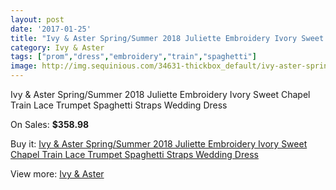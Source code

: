 ```yaml
---
layout: post
date: '2017-01-25'
title: "Ivy & Aster Spring/Summer 2018 Juliette Embroidery Ivory Sweet Chapel Train Lace Trumpet Spaghetti Straps Wedding Dress"
category: Ivy & Aster
tags: ["prom","dress","embroidery","train","spaghetti"]
image: http://img.sequinious.com/34631-thickbox_default/ivy-aster-spring-summer-2018-juliette-embroidery-ivory-sweet-chapel-train-lace-trumpet-spaghetti-straps-wedding-dress.jpg
---
```

Ivy & Aster Spring/Summer 2018 Juliette Embroidery Ivory Sweet Chapel Train Lace Trumpet Spaghetti Straps Wedding Dress

On Sales: **$358.98**
<a href="https://www.sequinious.com/ivy-aster/12129-ivy-aster-spring-summer-2018-juliette-embroidery-ivory-sweet-chapel-train-lace-trumpet-spaghetti-straps-wedding-dress.html"><amp-img layout="responsive" width="600" height="600" src="//img.sequinious.com/34631-thickbox_default/ivy-aster-spring-summer-2018-juliette-embroidery-ivory-sweet-chapel-train-lace-trumpet-spaghetti-straps-wedding-dress.jpg" alt="Ivy & Aster Spring/Summer 2018 Juliette Embroidery Ivory Sweet Chapel Train Lace Trumpet Spaghetti Straps Wedding Dress 0" /></a>
<a href="https://www.sequinious.com/ivy-aster/12129-ivy-aster-spring-summer-2018-juliette-embroidery-ivory-sweet-chapel-train-lace-trumpet-spaghetti-straps-wedding-dress.html"><amp-img layout="responsive" width="600" height="600" src="//img.sequinious.com/34634-thickbox_default/ivy-aster-spring-summer-2018-juliette-embroidery-ivory-sweet-chapel-train-lace-trumpet-spaghetti-straps-wedding-dress.jpg" alt="Ivy & Aster Spring/Summer 2018 Juliette Embroidery Ivory Sweet Chapel Train Lace Trumpet Spaghetti Straps Wedding Dress 1" /></a>
<a href="https://www.sequinious.com/ivy-aster/12129-ivy-aster-spring-summer-2018-juliette-embroidery-ivory-sweet-chapel-train-lace-trumpet-spaghetti-straps-wedding-dress.html"><amp-img layout="responsive" width="600" height="600" src="//img.sequinious.com/34633-thickbox_default/ivy-aster-spring-summer-2018-juliette-embroidery-ivory-sweet-chapel-train-lace-trumpet-spaghetti-straps-wedding-dress.jpg" alt="Ivy & Aster Spring/Summer 2018 Juliette Embroidery Ivory Sweet Chapel Train Lace Trumpet Spaghetti Straps Wedding Dress 2" /></a>
<a href="https://www.sequinious.com/ivy-aster/12129-ivy-aster-spring-summer-2018-juliette-embroidery-ivory-sweet-chapel-train-lace-trumpet-spaghetti-straps-wedding-dress.html"><amp-img layout="responsive" width="600" height="600" src="//img.sequinious.com/34632-thickbox_default/ivy-aster-spring-summer-2018-juliette-embroidery-ivory-sweet-chapel-train-lace-trumpet-spaghetti-straps-wedding-dress.jpg" alt="Ivy & Aster Spring/Summer 2018 Juliette Embroidery Ivory Sweet Chapel Train Lace Trumpet Spaghetti Straps Wedding Dress 3" /></a>

Buy it: [Ivy & Aster Spring/Summer 2018 Juliette Embroidery Ivory Sweet Chapel Train Lace Trumpet Spaghetti Straps Wedding Dress](https://www.sequinious.com/ivy-aster/12129-ivy-aster-spring-summer-2018-juliette-embroidery-ivory-sweet-chapel-train-lace-trumpet-spaghetti-straps-wedding-dress.html "Ivy & Aster Spring/Summer 2018 Juliette Embroidery Ivory Sweet Chapel Train Lace Trumpet Spaghetti Straps Wedding Dress")

View more: [Ivy & Aster](https://www.sequinious.com/123-ivy-aster "Ivy & Aster")